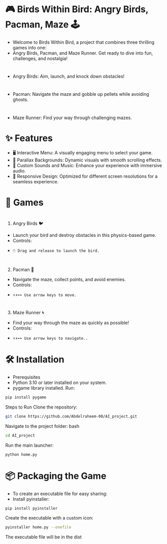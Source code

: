 # 🎮 Birds Within Bird: Angry Birds, Pacman, Maze 🕹️
* Welcome to Birds Within Bird, a project that combines three thrilling games into one:
* Angry Birds, Pacman, and Maze Runner. Get ready to dive into fun, challenges, and nostalgia!
#
* Angry Birds: Aim, launch, and knock down obstacles!
#
* Pacman: Navigate the maze and gobble up pellets while avoiding ghosts.
#
* Maze Runner: Find your way through challenging mazes.
#
# ✨ Features
* 🖥️ Interactive Menu: A visually engaging menu to select your game.
* 🌌 Parallax Backgrounds: Dynamic visuals with smooth scrolling effects.
* 🎵 Custom Sounds and Music: Enhance your experience with immersive audio.
* 📱 Responsive Design: Optimized for different screen resolutions for a seamless experience.

#
# 🎲 Games
#
1. Angry Birds 🐦
* Launch your bird and destroy obstacles in this physics-based game.
* Controls:
*     🖱️ Drag and release to launch the bird.
#
2. Pacman 👻
* Navigate the maze, collect points, and avoid enemies.
* Controls:
*     ⬆️⬇️➡️⬅️ Use arrow keys to move.
#
3. Maze Runner 🌀
*  Find your way through the maze as quickly as possible!
*  Controls:
*     ⬆️⬇️➡️⬅️ Use arrow keys to navigate..
#
# 🛠️ Installation
* Prerequisites
* Python 3.10 or later installed on your system.
* pygame library installed. Run:
```bash
pip install pygame
```
Steps to Run
Clone the repository:
```bash
git clone https://github.com/Abdelraheem-00/AI_project.git
```
Navigate to the project folder:
bash
```bash
cd AI_project
```
Run the main launcher:
```bash
python home.py
```
# 📦 Packaging the Game
* To create an executable file for easy sharing:
* Install pyinstaller:
```bash
pip install pyinstaller
```
Create the executable with a custom icon:
```bash
pyinstaller home.py --onefile
```
The executable file will be in the dist
